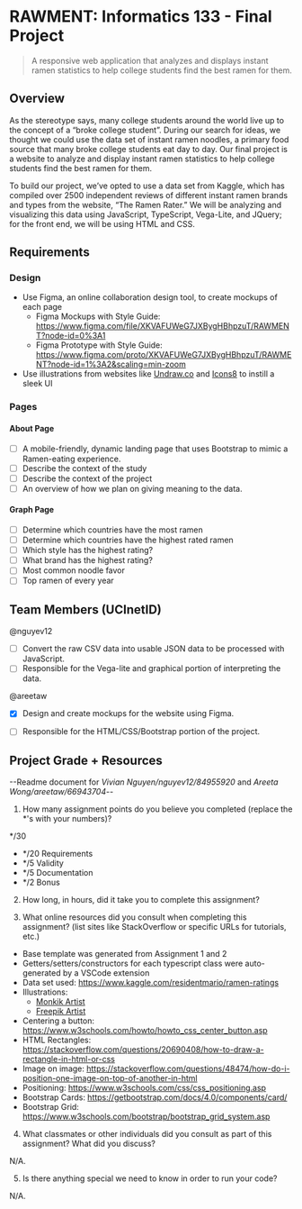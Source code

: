 # RAWMENT: Informatics 133 - Final Project

>A responsive web application that analyzes and displays instant ramen statistics to help college students find the best ramen for them. 

## Overview
As the stereotype says, many college students around the world live up to the concept of a “broke college student”. During our search for ideas, we thought we could use the data set of instant ramen noodles, a primary food source that many broke college students eat day to day. Our final project is a website to analyze and display instant ramen statistics to help college students find the best ramen for them. 

To build our project, we’ve opted to use a data set from Kaggle, which has compiled over 2500 independent reviews of different instant ramen brands and types from the website, “The Ramen Rater.” We will be analyzing and visualizing this data using JavaScript, TypeScript, Vega-Lite, and JQuery; for the front end, we will be using HTML and CSS. 

## Requirements

### Design
* Use Figma, an online collaboration design tool, to create mockups of each page
    - Figma Mockups with Style Guide: https://www.figma.com/file/XKVAFUWeG7JXBygHBhpzuT/RAWMENT?node-id=0%3A1
    - Figma Prototype with Style Guide: https://www.figma.com/proto/XKVAFUWeG7JXBygHBhpzuT/RAWMENT?node-id=1%3A2&scaling=min-zoom
* Use illustrations from websites like [Undraw.co](https://undraw.co/) and [Icons8](https://icons8.com/) to instill a sleek UI

### Pages

#### About Page

* [ ] A mobile-friendly, dynamic landing page that uses Bootstrap to mimic a Ramen-eating experience.
* [ ] Describe the context of the study
* [ ] Describe the context of the project 
* [ ] An overview of how we plan on giving meaning to the data.

#### Graph Page
* [ ] Determine which countries have the most ramen
* [ ] Determine which countries have the highest rated ramen
* [ ] Which style has the highest rating?
* [ ] What brand has the highest rating?
* [ ] Most common noodle favor
* [ ] Top ramen of every year

## Team Members (UCInetID)

@nguyev12
* [ ] Convert the raw CSV data into usable JSON data to be processed with JavaScript.
* [ ] Responsible for the Vega-lite and graphical portion of interpreting the data.

@areetaw
* [X] Design and create mockups for the website using Figma.
* [ ] Responsible for the HTML/CSS/Bootstrap portion of the project.


## Project Grade + Resources

--Readme document for *Vivian Nguyen/nguyev12/84955920* and *Areeta Wong/areetaw/66943704*--

1. How many assignment points do you believe you completed (replace the *'s with your numbers)?

*/30
- */20 Requirements
- */5 Validity
- */5 Documentation
- */2 Bonus

2. How long, in hours, did it take you to complete this assignment?



3. What online resources did you consult when completing this assignment? (list sites like StackOverflow or specific URLs for tutorials, etc.)

* Base template was generated from Assignment 1 and 2
* Getters/setters/constructors for each typescript class were auto-generated by a VSCode extension
* Data set used: https://www.kaggle.com/residentmario/ramen-ratings
* Illustrations:
    - [Monkik Artist](https://www.flaticon.com/authors/monkik)
    - [Freepik Artist](https://www.flaticon.com/authors/freepik)
* Centering a button: https://www.w3schools.com/howto/howto_css_center_button.asp
* HTML Rectangles: https://stackoverflow.com/questions/20690408/how-to-draw-a-rectangle-in-html-or-css
* Image on image: https://stackoverflow.com/questions/48474/how-do-i-position-one-image-on-top-of-another-in-html
* Positioning: https://www.w3schools.com/css/css_positioning.asp
* Bootstrap Cards: https://getbootstrap.com/docs/4.0/components/card/
* Bootstrap Grid: https://www.w3schools.com/bootstrap/bootstrap_grid_system.asp

4. What classmates or other individuals did you consult as part of this assignment? What did you discuss?

N/A.

5. Is there anything special we need to know in order to run your code?

N/A.
